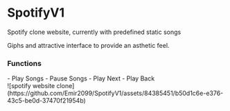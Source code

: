 # SpotifyV1

Spotify clone website, currently with predefined static songs

Giphs and attractive interface to provide an asthetic feel.

<h3>Functions</h3>
- Play Songs
- Pause Songs
- Play Next
- Play Back
<br>
![spotify website clone](https://github.com/Emir2099/SpotifyV1/assets/84385451/b50d1c6e-e376-43c5-be0d-37470f21954b)
